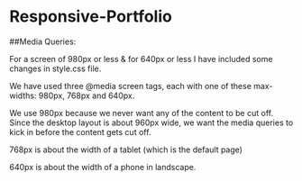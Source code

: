 # Responsive-Portfolio

##Media Queries:

For a screen of 980px or less & for 640px or less I have included some changes in style.css file.

We have used three @media screen tags, each with one of these max-widths: 980px, 768px and 640px.

We use 980px because we never want any of the content to be cut off. Since the desktop layout is about 960px wide, we want the media queries to kick in before the content gets cut off.

768px is about the width of a tablet (which is the default page)

640px is about the width of a phone in landscape.


